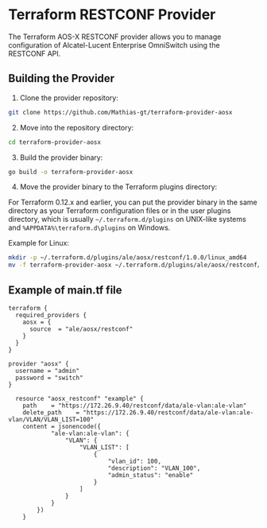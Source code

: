 # Terraform RESTCONF Provider

The Terraform AOS-X RESTCONF provider allows you to manage configuration of Alcatel-Lucent Enterprise OmniSwitch using the RESTCONF API.

## Building the Provider

1. Clone the provider repository:

```bash
git clone https://github.com/Mathias-gt/terraform-provider-aosx
```

2. Move into the repository directory:

```bash
cd terraform-provider-aosx
```

3. Build the provider binary:

```bash
go build -o terraform-provider-aosx
```

4. Move the provider binary to the Terraform plugins directory:

For Terraform 0.12.x and earlier, you can put the provider binary in the same directory as your Terraform configuration files or in the user plugins directory, which is usually `~/.terraform.d/plugins` on UNIX-like systems and `%APPDATA%\terraform.d\plugins` on Windows.

Example for Linux:
```bash
mkdir -p ~/.terraform.d/plugins/ale/aosx/restconf/1.0.0/linux_amd64
mv -f terraform-provider-aosx ~/.terraform.d/plugins/ale/aosx/restconf/1.0.0/linux_amd64
```

## Example of main.tf file

```hcl
terraform {
  required_providers {
    aosx = {
      source  = "ale/aosx/restconf"
    }
  }
}

provider "aosx" {
  username = "admin"
  password = "switch"
}

  resource "aosx_restconf" "example" {
    path    = "https://172.26.9.40/restconf/data/ale-vlan:ale-vlan"
    delete_path    = "https://172.26.9.40/restconf/data/ale-vlan:ale-vlan/VLAN/VLAN_LIST=100"
    content = jsonencode({
            "ale-vlan:ale-vlan": {
                "VLAN": {
                    "VLAN_LIST": [
                        {
                            "vlan_id": 100,
                            "description": "VLAN_100",
                            "admin_status": "enable"
                        }
                    ]
                }
            }
        })
    }
```